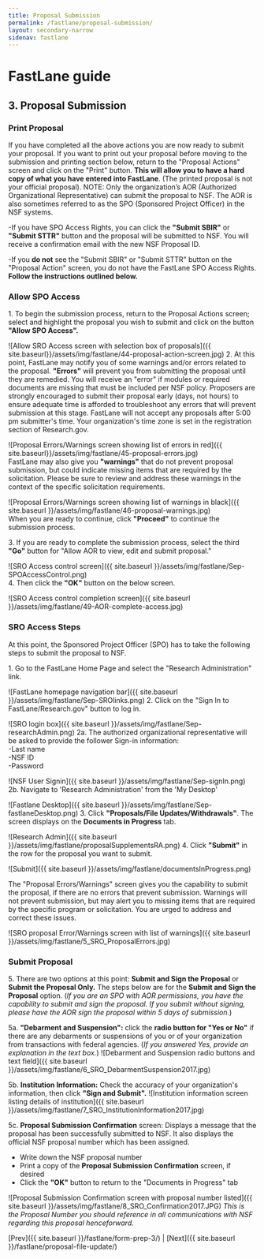 ```yaml
---
title: Proposal Submission
permalink: /fastlane/proposal-submission/
layout: secondary-narrow
sidenav: fastlane
---
```

# FastLane guide

## 3. Proposal Submission

### Print Proposal

If you have completed all the above actions you are now ready to submit your proposal. If you want to print out your proposal before moving to the submission and printing section  below, return to the "Proposal Actions" screen and click on the "Print" button. **This will allow you to have a hard copy of what you have entered into FastLane**. (The printed  proposal is not your official proposal). NOTE:  Only the organization’s AOR (Authorized Organizational Representative) can submit the proposal to NSF.  The AOR is also sometimes referred to as the SPO (Sponsored Project Officer) in the NSF systems.

-If you have SPO Access Rights, you can click the **"Submit SBIR"** or **"Submit STTR"** button and the proposal will be submitted to NSF. You will receive a confirmation email with the new NSF Proposal ID.

-If you **do not** see the "Submit SBIR" or "Submit STTR" button on the "Proposal Action" screen, you do not have the FastLane SPO Access Rights.  **Follow the instructions outlined below.**


### Allow SPO Access

1\. To begin the submission process, return to the Proposal Actions screen; select and highlight the proposal you wish to submit and click on the button **"Allow SPO Access".**  

 ![Allow SRO Access screen with selection box of proposals]({{ site.baseurl}}/assets/img/fastlane/44-proposal-action-screen.jpg)
2\. At this point, FastLane may notify you of some warnings and/or errors related to the proposal. **"Errors"** will prevent you from submitting the proposal until they are remedied. You will receive an "error" if modules or required documents are missing that must be included per NSF policy. Proposers are strongly encouraged to submit their proposal early (days, not hours) to ensure adequate time is afforded to troubleshoot any errors that will prevent submission at this stage. FastLane will not accept any proposals after 5:00 pm submitter's time.  Your organization's time zone is set in the registration section of Research.gov.  

 ![Proposal Errors/Warnings screen showing list of errors in red]({{ site.baseurl}}/assets/img/fastlane/45-proposal-errors.jpg)  
 FastLane may also give you **"warnings"** that do not prevent proposal submission, but could indicate missing items that are required by the solicitation. Please be sure to review and address these warnings in the context of the specific solicitation requirements.  

 ![Proposal Errors/Warnings screen showing list of warnings in black]({{ site.baseurl }}/assets/img/fastlane/46-proposal-warnings.jpg)  
When you are ready to continue, click **"Proceed"** to continue the submission process.  

3\. If you are ready to complete the submission process, select the third **"Go"** button for "Allow AOR to view, edit and submit proposal."  

![SRO Access control screen]({{ site.baseurl }}/assets/img/fastlane/Sep-SPOAccessControl.png)  
4\. Then click the **"OK"** button on the below screen.  

 ![SRO Access control completion screen]({{ site.baseurl }}/assets/img/fastlane/49-AOR-complete-access.jpg)
### SRO Access Steps

At this point, the Sponsored Project Officer (SPO) has to take the following steps to submit the proposal to NSF.

1\. Go to the FastLane Home Page and select the "Research Administration" link.

 ![FastLane homepage navigation bar]({{ site.baseurl }}/assets/img/fastlane/Sep-SROlinks.png)
2\. Click on the "Sign In to FastLane/Research.gov" button to log in.

 ![SRO login box]({{ site.baseurl }}/assets/img/fastlane/Sep-researchAdmin.png)
2a. The authorized organizational representative will be asked to provide the follower Sign-in information:   
-Last name  
-NSF ID  
-Password  

 ![NSF User Signin]({{ site.baseurl }}/assets/img/fastlane/Sep-signIn.png)
2b. Navigate to 'Research Administration' from the 'My Desktop'

 ![Fastlane Desktop]({{ site.baseurl }}/assets/img/fastlane/Sep-fastlaneDesktop.png)
3\. Click **"Proposals/File Updates/Withdrawals"**. The screen displays on the **Documents in Progress** tab.


 ![Research Admin]({{ site.baseurl }}/assets/img/fastlane/proposalSupplementsRA.png)
4\. Click **"Submit"** in the row for the proposal you want to submit.

 ![Submit]({{ site.baseurl }}/assets/img/fastlane/documentsInProgress.png)

The "Proposal Errors/Warnings" screen gives you the capability to submit the proposal, if there are no errors that prevent submission. Warnings will not prevent submission, but may alert you to missing items that are required by the specific program or solicitation. You are urged to address and correct these issues.

 ![SRO proposal Error/Warnings screen with list of warnings]({{ site.baseurl }}/assets/img/fastlane/5_SRO_ProposalErrors.jpg)
### Submit Proposal

5\. There are two options at this point: **Submit and Sign the Proposal** or **Submit the Proposal Only.** The steps below are for the **Submit and Sign the Proposal** option. (_If you are an SPO with AOR permissions, you have the capability to submit and sign the proposal. If you submit without signing, please have the AOR sign the proposal within 5 days of submission._)

5a. **"Debarment and Suspension":** click the **radio button for "Yes or No"** if there are any debarments or suspensions of you or of your organization from transactions with federal agencies. (_If you answered Yes, provide an explanation in the text box._)
![Debarment and Suspension radio buttons and text field]({{ site.baseurl }}/assets/img/fastlane/6_SRO_DebarmentSuspension2017.jpg)

5b. **Institution Information:** Check the accuracy of your organization's information, then click **"Sign and Submit".**
![Institution information screen listing details of institution]({{ site.baseurl }}/assets/img/fastlane/7_SRO_InstitutionInformation2017.jpg)

5c. **Proposal Submission Confirmation** screen: Displays a message that the proposal has been successfully submitted to NSF. It also displays the official NSF proposal number which has been assigned.

- Write down the NSF proposal number
- Print a copy of the **Proposal Submission Confirmation** screen, if desired
- Click the **"OK"** button to return to the "Documents in Progress" tab

![Proposal Submission Confirmation screen with proposal number listed]({{ site.baseurl }}/assets/img/fastlane/8_SRO_Confirmation2017.JPG)
_This is the Proposal Number you should reference in all communications with NSF regarding this proposal henceforward._

[Prev]({{ site.baseurl }}/fastlane/form-prep-3/) \| [Next]({{ site.baseurl }}/fastlane/proposal-file-update/)

